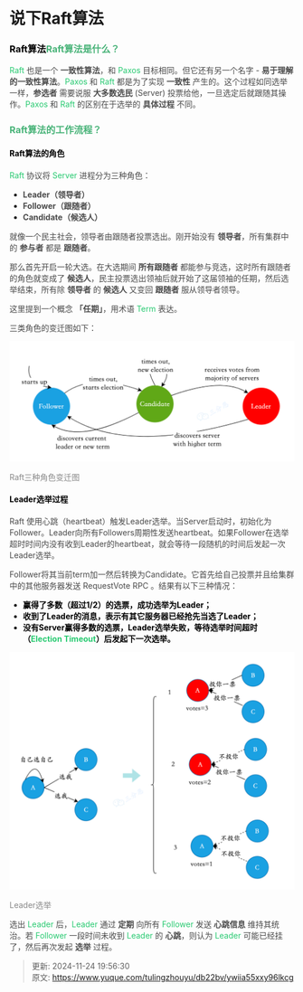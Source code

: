 # 说下Raft算法

### <font style="color:rgb(1, 1, 1);">Raft算法</font>**<font style="color:rgb(72, 179, 120);">Raft算法是什么？</font>**
<font style="color:rgb(40, 202, 113);">Raft</font><font style="color:rgb(74, 74, 74);"> </font><font style="color:rgb(74, 74, 74);">也是一个</font><font style="color:rgb(74, 74, 74);"> </font>**<font style="color:rgb(74, 74, 74);">一致性算法</font>**<font style="color:rgb(74, 74, 74);">，和</font><font style="color:rgb(74, 74, 74);"> </font><font style="color:rgb(40, 202, 113);">Paxos</font><font style="color:rgb(74, 74, 74);"> </font><font style="color:rgb(74, 74, 74);">目标相同。但它还有另一个名字 -</font><font style="color:rgb(74, 74, 74);"> </font>**<font style="color:rgb(74, 74, 74);">易于理解的一致性算法</font>**<font style="color:rgb(74, 74, 74);">。</font><font style="color:rgb(40, 202, 113);">Paxos</font><font style="color:rgb(74, 74, 74);"> </font><font style="color:rgb(74, 74, 74);">和</font><font style="color:rgb(74, 74, 74);"> </font><font style="color:rgb(40, 202, 113);">Raft</font><font style="color:rgb(74, 74, 74);"> </font><font style="color:rgb(74, 74, 74);">都是为了实现</font><font style="color:rgb(74, 74, 74);"> </font>**<font style="color:rgb(74, 74, 74);">一致性</font>**<font style="color:rgb(74, 74, 74);"> </font><font style="color:rgb(74, 74, 74);">产生的。这个过程如同选举一样，</font>**<font style="color:rgb(74, 74, 74);">参选者</font>**<font style="color:rgb(74, 74, 74);"> </font><font style="color:rgb(74, 74, 74);">需要说服</font><font style="color:rgb(74, 74, 74);"> </font>**<font style="color:rgb(74, 74, 74);">大多数选民</font>**<font style="color:rgb(74, 74, 74);"> </font><font style="color:rgb(74, 74, 74);">(Server) 投票给他，一旦选定后就跟随其操作。</font><font style="color:rgb(40, 202, 113);">Paxos</font><font style="color:rgb(74, 74, 74);"> </font><font style="color:rgb(74, 74, 74);">和</font><font style="color:rgb(74, 74, 74);"> </font><font style="color:rgb(40, 202, 113);">Raft</font><font style="color:rgb(74, 74, 74);"> </font><font style="color:rgb(74, 74, 74);">的区别在于选举的</font><font style="color:rgb(74, 74, 74);"> </font>**<font style="color:rgb(74, 74, 74);">具体过程</font>**<font style="color:rgb(74, 74, 74);"> </font><font style="color:rgb(74, 74, 74);">不同。</font>

### **<font style="color:rgb(72, 179, 120);">Raft算法的工作流程？</font>**
#### <font style="color:black;">Raft算法的角色</font>
<font style="color:rgb(40, 202, 113);">Raft</font><font style="color:rgb(74, 74, 74);"> </font><font style="color:rgb(74, 74, 74);">协议将</font><font style="color:rgb(74, 74, 74);"> </font><font style="color:rgb(40, 202, 113);">Server</font><font style="color:rgb(74, 74, 74);"> </font><font style="color:rgb(74, 74, 74);">进程分为三种角色：</font>

+ **<font style="color:rgb(74, 74, 74);">Leader（领导者）</font>**
+ **<font style="color:rgb(74, 74, 74);">Follower（跟随者）</font>**
+ **<font style="color:rgb(74, 74, 74);">Candidate（候选人）</font>**

<font style="color:rgb(74, 74, 74);">就像一个民主社会，领导者由跟随者投票选出。刚开始没有</font><font style="color:rgb(74, 74, 74);"> </font>**<font style="color:rgb(74, 74, 74);">领导者</font>**<font style="color:rgb(74, 74, 74);">，所有集群中的</font><font style="color:rgb(74, 74, 74);"> </font>**<font style="color:rgb(74, 74, 74);">参与者</font>**<font style="color:rgb(74, 74, 74);"> </font><font style="color:rgb(74, 74, 74);">都是</font><font style="color:rgb(74, 74, 74);"> </font>**<font style="color:rgb(74, 74, 74);">跟随者</font>**<font style="color:rgb(74, 74, 74);">。</font>

<font style="color:rgb(74, 74, 74);">那么首先开启一轮大选。在大选期间</font><font style="color:rgb(74, 74, 74);"> </font>**<font style="color:rgb(74, 74, 74);">所有跟随者</font>**<font style="color:rgb(74, 74, 74);"> </font><font style="color:rgb(74, 74, 74);">都能参与竞选，这时所有跟随者的角色就变成了</font><font style="color:rgb(74, 74, 74);"> </font>**<font style="color:rgb(74, 74, 74);">候选人</font>**<font style="color:rgb(74, 74, 74);">，民主投票选出领袖后就开始了这届领袖的任期，然后选举结束，所有除</font><font style="color:rgb(74, 74, 74);"> </font>**<font style="color:rgb(74, 74, 74);">领导者</font>**<font style="color:rgb(74, 74, 74);"> </font><font style="color:rgb(74, 74, 74);">的</font><font style="color:rgb(74, 74, 74);"> </font>**<font style="color:rgb(74, 74, 74);">候选人</font>**<font style="color:rgb(74, 74, 74);"> </font><font style="color:rgb(74, 74, 74);">又变回</font><font style="color:rgb(74, 74, 74);"> </font>**<font style="color:rgb(74, 74, 74);">跟随者</font>**<font style="color:rgb(74, 74, 74);"> </font><font style="color:rgb(74, 74, 74);">服从领导者领导。</font>

<font style="color:rgb(74, 74, 74);">这里提到一个概念</font><font style="color:rgb(74, 74, 74);"> </font>**<font style="color:rgb(74, 74, 74);">「任期」</font>**<font style="color:rgb(74, 74, 74);">，用术语</font><font style="color:rgb(74, 74, 74);"> </font><font style="color:rgb(40, 202, 113);">Term</font><font style="color:rgb(74, 74, 74);"> </font><font style="color:rgb(74, 74, 74);">表达。</font>

<font style="color:rgb(74, 74, 74);">三类角色的变迁图如下：</font>

![1696575725646-fbcb96b7-e852-4f36-b7a1-5f195b519e3a.png](./img/lFRRac3DXOKf_y55/1696575725646-fbcb96b7-e852-4f36-b7a1-5f195b519e3a-456247.png)

<font style="color:rgb(136, 136, 136);">Raft三种角色变迁图</font>

#### <font style="color:black;">Leader选举过程</font>
<font style="color:rgb(74, 74, 74);">Raft 使用心跳（heartbeat）触发Leader选举。当Server启动时，初始化为Follower。Leader向所有Followers周期性发送heartbeat。如果Follower在选举超时时间内没有收到Leader的heartbeat，就会等待一段随机的时间后发起一次Leader选举。</font>

<font style="color:rgb(74, 74, 74);">Follower将其当前term加一然后转换为Candidate。它首先给自己投票并且给集群中的其他服务器发送 RequestVote RPC 。结果有以下三种情况：</font>

+ **<font style="color:rgb(1, 1, 1);">赢得了多数（超过1/2）的选票，成功选举为Leader；</font>**
+ **<font style="color:rgb(1, 1, 1);">收到了Leader的消息，表示有其它服务器已经抢先当选了Leader；</font>**
+ **<font style="color:rgb(1, 1, 1);">没有Server赢得多数的选票，Leader选举失败，等待选举时间超时（</font>****<font style="color:rgb(40, 202, 113);">Election Timeout</font>****<font style="color:rgb(1, 1, 1);">）后发起下一次选举。</font>**

![1696575725669-200f7dae-526a-4d0f-bfdf-6cef1fb7896b.png](./img/lFRRac3DXOKf_y55/1696575725669-200f7dae-526a-4d0f-bfdf-6cef1fb7896b-498983.png)

<font style="color:rgb(136, 136, 136);">Leader选举</font>

<font style="color:rgb(74, 74, 74);">选出 </font><font style="color:rgb(40, 202, 113);">Leader</font><font style="color:rgb(74, 74, 74);"> 后，</font><font style="color:rgb(40, 202, 113);">Leader</font><font style="color:rgb(74, 74, 74);"> 通过 </font>**<font style="color:rgb(74, 74, 74);">定期</font>**<font style="color:rgb(74, 74, 74);"> 向所有 </font><font style="color:rgb(40, 202, 113);">Follower</font><font style="color:rgb(74, 74, 74);"> 发送 </font>**<font style="color:rgb(74, 74, 74);">心跳信息</font>**<font style="color:rgb(74, 74, 74);"> 维持其统治。若 </font><font style="color:rgb(40, 202, 113);">Follower</font><font style="color:rgb(74, 74, 74);"> 一段时间未收到 </font><font style="color:rgb(40, 202, 113);">Leader</font><font style="color:rgb(74, 74, 74);"> 的 </font>**<font style="color:rgb(74, 74, 74);">心跳</font>**<font style="color:rgb(74, 74, 74);">，则认为 </font><font style="color:rgb(40, 202, 113);">Leader</font><font style="color:rgb(74, 74, 74);"> 可能已经挂了，然后再次发起 </font>**<font style="color:rgb(74, 74, 74);">选举</font>**<font style="color:rgb(74, 74, 74);"> 过程。</font>



> 更新: 2024-11-24 19:56:30  
> 原文: <https://www.yuque.com/tulingzhouyu/db22bv/ywiia55xxy96lkcg>